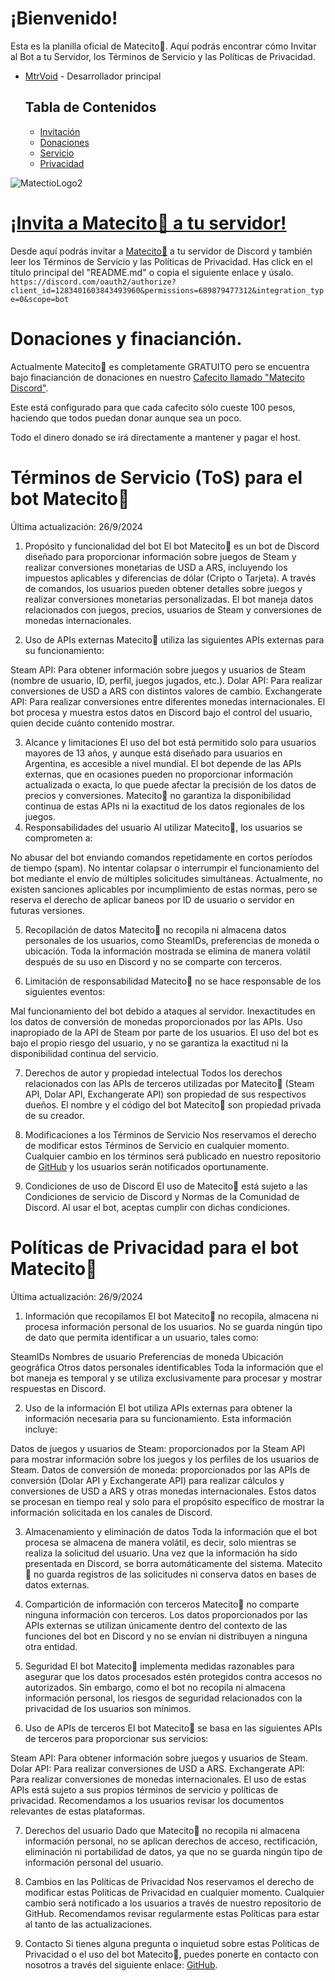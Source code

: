 # ¡Bienvenido!

Esta es la planilla oficial de Matecito🧉. Aquí podrás encontrar cómo Invitar al Bot a tu Servidor, los Términos de Servicio y las Políticas de Privacidad.

- [MtrVoid](https://github.com/MtrVoid) - Desarrollador principal
  ## Tabla de Contenidos
  - [Invitación](https://github.com/MtrVoid/matecito_services?tab=readme-ov-file#invita-a-matecito-a-tu-servidor)
  - [Donaciones](https://github.com/MtrVoid/matecito_services?tab=readme-ov-file#donaciones-y-finacianción)
  - [Servicio](https://github.com/MtrVoid/matecito_services?tab=readme-ov-file#pol%C3%ADticas-de-privacidad-para-el-bot-matecito)
  - [Privacidad](https://github.com/MtrVoid/matecito_services?tab=readme-ov-file#pol%C3%ADticas-de-privacidad-para-el-bot-matecito)

![MatectioLogo2](https://github.com/user-attachments/assets/44f2e2a0-5f6d-4efb-888a-5fe3768bd848)

# [¡Invita a Matecito🧉 a tu servidor!](https://discord.com/oauth2/authorize?client_id=1283401603843493960&permissions=689879477312&integration_type=0&scope=bot)
  Desde aquí podrás invitar a [Matecito🧉](https://discord.com/oauth2/authorize?client_id=1283401603843493960&permissions=689879477312&integration_type=0&scope=bot) a tu servidor de Discord y también leer los Términos de Servicio y las Políticas de Privacidad.
  Has click en el título principal del "README.md" o copia el siguiente enlace y úsalo.
  ```https://discord.com/oauth2/authorize?client_id=1283401603843493960&permissions=689879477312&integration_type=0&scope=bot```

# Donaciones y finacianción.
  Actualmente Matecito🧉 es completamente GRATUITO pero se encuentra bajo finacianción de donaciones en nuestro [Cafecito llamado "Matecito Discord"](https://cafecito.app/matecitobotdiscord).
  
  Este está configurado para que cada cafecito sólo cueste 100 pesos, haciendo que todos puedan donar aunque sea un poco.
  
  Todo el dinero donado se irá directamente a mantener y pagar el host.

# Términos de Servicio (ToS) para el bot Matecito🧉
Última actualización: 26/9/2024

1. Propósito y funcionalidad del bot
El bot Matecito🧉 es un bot de Discord diseñado para proporcionar información sobre juegos de Steam y realizar conversiones monetarias de USD a ARS, incluyendo los impuestos aplicables y diferencias de dólar (Cripto o Tarjeta). A través de comandos, los usuarios pueden obtener detalles sobre juegos y realizar conversiones monetarias personalizadas. El bot maneja datos relacionados con juegos, precios, usuarios de Steam y conversiones de monedas internacionales.

2. Uso de APIs externas
Matecito🧉 utiliza las siguientes APIs externas para su funcionamiento:

Steam API: Para obtener información sobre juegos y usuarios de Steam (nombre de usuario, ID, perfil, juegos jugados, etc.).
Dolar API: Para realizar conversiones de USD a ARS con distintos valores de cambio.
Exchangerate API: Para realizar conversiones entre diferentes monedas internacionales.
El bot procesa y muestra estos datos en Discord bajo el control del usuario, quien decide cuánto contenido mostrar.

3. Alcance y limitaciones
El uso del bot está permitido solo para usuarios mayores de 13 años, y aunque está diseñado para usuarios en Argentina, es accesible a nivel mundial.
El bot depende de las APIs externas, que en ocasiones pueden no proporcionar información actualizada o exacta, lo que puede afectar la precisión de los datos de precios y conversiones.
Matecito🧉 no garantiza la disponibilidad continua de estas APIs ni la exactitud de los datos regionales de los juegos.
4. Responsabilidades del usuario
Al utilizar Matecito🧉, los usuarios se comprometen a:

No abusar del bot enviando comandos repetidamente en cortos períodos de tiempo (spam).
No intentar colapsar o interrumpir el funcionamiento del bot mediante el envío de múltiples solicitudes simultáneas.
Actualmente, no existen sanciones aplicables por incumplimiento de estas normas, pero se reserva el derecho de aplicar baneos por ID de usuario o servidor en futuras versiones.

5. Recopilación de datos
Matecito🧉 no recopila ni almacena datos personales de los usuarios, como SteamIDs, preferencias de moneda o ubicación. Toda la información mostrada se elimina de manera volátil después de su uso en Discord y no se comparte con terceros.

6. Limitación de responsabilidad
Matecito🧉 no se hace responsable de los siguientes eventos:

Mal funcionamiento del bot debido a ataques al servidor.
Inexactitudes en los datos de conversión de monedas proporcionados por las APIs.
Uso inapropiado de la API de Steam por parte de los usuarios.
El uso del bot es bajo el propio riesgo del usuario, y no se garantiza la exactitud ni la disponibilidad continua del servicio.

7. Derechos de autor y propiedad intelectual
Todos los derechos relacionados con las APIs de terceros utilizadas por Matecito🧉 (Steam API, Dolar API, Exchangerate API) son propiedad de sus respectivos dueños. El nombre y el código del bot Matecito🧉 son propiedad privada de su creador.

8. Modificaciones a los Términos de Servicio
Nos reservamos el derecho de modificar estos Términos de Servicio en cualquier momento. Cualquier cambio en los términos será publicado en nuestro repositorio de [GitHub](https://github.com/MtrVoid/matecito_services) y los usuarios serán notificados oportunamente.

9. Condiciones de uso de Discord
El uso de Matecito🧉 está sujeto a las Condiciones de servicio de Discord y Normas de la Comunidad de Discord. Al usar el bot, aceptas cumplir con dichas condiciones.

# Políticas de Privacidad para el bot Matecito🧉
Última actualización: 26/9/2024

1. Información que recopilamos
El bot Matecito🧉 no recopila, almacena ni procesa información personal de los usuarios. No se guarda ningún tipo de dato que permita identificar a un usuario, tales como:

SteamIDs
Nombres de usuario
Preferencias de moneda
Ubicación geográfica
Otros datos personales identificables
Toda la información que el bot maneja es temporal y se utiliza exclusivamente para procesar y mostrar respuestas en Discord.

2. Uso de la información
El bot utiliza APIs externas para obtener la información necesaria para su funcionamiento. Esta información incluye:

Datos de juegos y usuarios de Steam: proporcionados por la Steam API para mostrar información sobre los juegos y los perfiles de los usuarios de Steam.
Datos de conversión de moneda: proporcionados por las APIs de conversión (Dolar API y Exchangerate API) para realizar cálculos y conversiones de USD a ARS y otras monedas internacionales.
Estos datos se procesan en tiempo real y solo para el propósito específico de mostrar la información solicitada en los canales de Discord.

3. Almacenamiento y eliminación de datos
Toda la información que el bot procesa se almacena de manera volátil, es decir, solo mientras se realiza la solicitud del usuario. Una vez que la información ha sido presentada en Discord, se borra automáticamente del sistema. Matecito🧉 no guarda registros de las solicitudes ni conserva datos en bases de datos externas.

4. Compartición de información con terceros
Matecito🧉 no comparte ninguna información con terceros. Los datos proporcionados por las APIs externas se utilizan únicamente dentro del contexto de las funciones del bot en Discord y no se envían ni distribuyen a ninguna otra entidad.

5. Seguridad
El bot Matecito🧉 implementa medidas razonables para asegurar que los datos procesados estén protegidos contra accesos no autorizados. Sin embargo, como el bot no recopila ni almacena información personal, los riesgos de seguridad relacionados con la privacidad de los usuarios son mínimos.

6. Uso de APIs de terceros
El bot Matecito🧉 se basa en las siguientes APIs de terceros para proporcionar sus servicios:

Steam API: Para obtener información sobre juegos y usuarios de Steam.
Dolar API: Para realizar conversiones de USD a ARS.
Exchangerate API: Para realizar conversiones de monedas internacionales.
El uso de estas APIs está sujeto a sus propios términos de servicio y políticas de privacidad. Recomendamos a los usuarios revisar los documentos relevantes de estas plataformas.

7. Derechos del usuario
Dado que Matecito🧉 no recopila ni almacena información personal, no se aplican derechos de acceso, rectificación, eliminación ni portabilidad de datos, ya que no se guarda ningún tipo de información personal del usuario.

8. Cambios en las Políticas de Privacidad
Nos reservamos el derecho de modificar estas Políticas de Privacidad en cualquier momento. Cualquier cambio será notificado a los usuarios a través de nuestro repositorio de GitHub. Recomendamos revisar regularmente estas Políticas para estar al tanto de las actualizaciones.

9. Contacto
Si tienes alguna pregunta o inquietud sobre estas Políticas de Privacidad o el uso del bot Matecito🧉, puedes ponerte en contacto con nosotros a través del siguiente enlace: [GitHub](https://github.com/MtrVoid/matecito_services).
